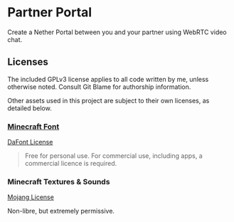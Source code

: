 # Partner Portal

Create a Nether Portal between you and your partner using WebRTC video chat.

## Licenses

The included GPLv3 license applies to all code written by me, unless otherwise noted. Consult Git Blame for authorship information.

Other assets used in this project are subject to their own licenses, as detailed below.

### [Minecraft Font](https://www.dafont.com/minecraft.font)

[DaFont License](https://www.dafont.com/faq.php#copyright)

> Free for personal use. For commercial use, including apps, a commercial licence is required.

### Minecraft Textures & Sounds

[Mojang License](https://www.minecraft.net/en-us/usage-guidelines)

Non-libre, but extremely permissive.
